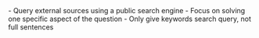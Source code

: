 <action-search>    
- Query external sources using a public search engine
- Focus on solving one specific aspect of the question
- Only give keywords search query, not full sentences
</action-search>